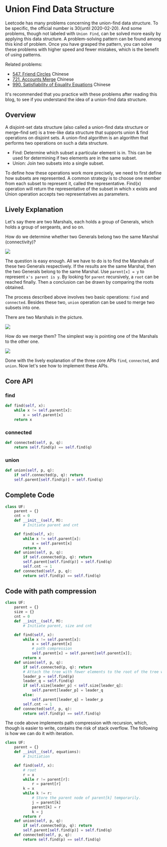 # Union Find Data Structure

Leetcode has many problems concerning the union-find data structure. To be specific, the official number is 30(until 2020-02-20). And some problems, though not labeled with `Union Find`, can be solved more easily by applying this data structure. A problem-solving pattern can be found among this kind of problem. Once you have grasped the pattern, you can solve these problems with higher speed and fewer mistakes, which is the benefit of using patterns. 

Related problems:

- [547. Friend Circles](../problems/547.friend-circles.md) Chinese
- [721. Accounts Merge](https://leetcode-cn.com/problems/accounts-merge/solution/mo-ban-ti-bing-cha-ji-python3-by-fe-lucifer-3/) Chinese
- [990. Satisfiability of Equality Equations](https://github.com/azl397985856/leetcode/issues/304) Chinese

It's recommended that you practice with these problems after reading this blog, to see if you understand the idea of a union-find data structure.

## Overview

A disjoint-set data structure (also called a union-find data structure or merge–find set) is a tree-like data structure that supports union & find operations on disjoint sets. A union-find algorithm is an algorithm that performs two operations on such a data structure.

- Find: Determine which subset a particular element is in. This can be used for determining if two elements are in the same subset.
- Union: Join two subsets into a single subset.

To define how these operations work more precisely, we need to first define how subsets are represented. A common strategy is to choose one member from each subset to represent it, called the representative. Find(x) operation will return the representative of the subset in which x exists and Union operation accepts two representatives as parameters.

## Lively Explanation

Let's say there are two Marshals, each holds a group of Generals, which holds a group of sergeants, and so on.

How do we determine whether two Generals belong two the same Marshal (connectivity)?

![](https://tva1.sinaimg.cn/large/007S8ZIlly1ge1ap6p77yj30gs0bz3zn.jpg)

The question is easy enough. All we have to do is to find the Marshals of these two Generals respectively. If the results are the same Marshal, then the two Generals belong to the same Marshal. Use `parent[x] = y` to represent `x's parent is y`. By looking for `parent` recursively, a `root` can be reached finally. Then a conclusion can be drawn by comparing the roots obtained.

The process described above involves two basic operations: `find` and `connected`. Besides these two, `union` operation can be used to merge two subsets into one.

There are two Marshals in the picture.

![](https://tva1.sinaimg.cn/large/007S8ZIlly1ge1auw6z8oj30wp0eljth.jpg)

How do we merge them? The simplest way is pointing one of the Marshals to the other one.

![](https://tva1.sinaimg.cn/large/007S8ZIlly1ge1awrmaclj30ym0cogo4.jpg)

Done with the lively explanation of the three core APIs `find`, `connected`, and `union`. Now let's see how to implement these APIs.

## Core API

### find

```python
def find(self, x):
    while x != self.parent[x]:
        x = self.parent[x]
    return x
```

### connected

```python
def connected(self, p, q):
    return self.find(p) == self.find(q)
```

### union

```python
def union(self, p, q):
    if self.connected(p, q): return
    self.parent[self.find(p)] = self.find(q)
```

## Complete Code

```python
class UF:
    parent = {}
    cnt = 0
    def __init__(self, M):
        # Initiate parent and cnt

    def find(self, x):
        while x != self.parent[x]:
            x = self.parent[x]
        return x
    def union(self, p, q):
        if self.connected(p, q): return
        self.parent[self.find(p)] = self.find(q)
        self.cnt -= 1
    def connected(self, p, q):
        return self.find(p) == self.find(q)
```

## Code with path compression

```python
class UF:
    parent = {}
    size = {}
    cnt = 0
    def __init__(self, M):
        # Initiate parent, size and cnt

    def find(self, x):
        while x != self.parent[x]:
            x = self.parent[x]
            # path compression
            self.parent[x] = self.parent[self.parent[x]];
        return x
    def union(self, p, q):
        if self.connected(p, q): return
        # Attach the tree with fewer elements to the root of the tree with more elements in order to balance the tree.
        leader_p = self.find(p)
        leader_q = self.find(q)
        if self.size[leader_p] < self.size[leader_q]:
            self.parent[leader_p] = leader_q
        else:
            self.parent[leader_q] = leader_p
        self.cnt -= 1
    def connected(self, p, q):
        return self.find(p) == self.find(q)
```

The code above implements path compression with recursion, which, though is easier to write, contains the risk of stack overflow. The following is how we can do it with iteration.

```python
class UF:
    parent = {}
    def __init__(self, equations):
        # Initiation

    def find(self, x):
        # root
        r = x
        while r != parent[r]:
            r = parent[r]
        k = x
        while k != r:
            # Store the parent node of parent[k] temporarily.
            j = parent[k]
            parent[k] = r
            k = j
        return r
    def union(self, p, q):
        if self.connected(p, q): return
        self.parent[self.find(p)] = self.find(q)
    def connected(self, p, q):
        return self.find(p) == self.find(q)
```
